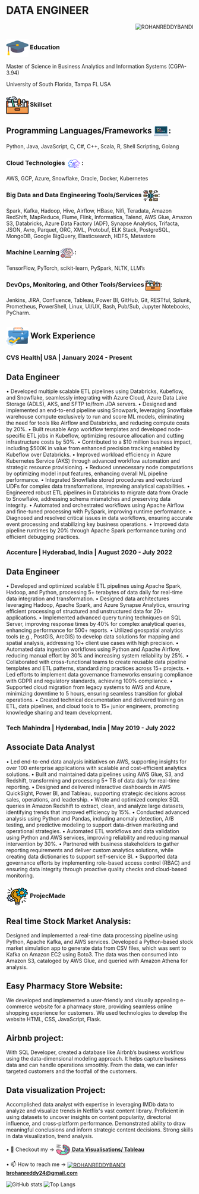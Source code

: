 # DATA ENGINEER

<p align="right"> <img src="https://komarev.com/ghpvc/?username=rohanreddy1&label=Profile%20views&color=0e75b6&style=flat" alt="ROHANREDDYBANDI" /> </p>

### <img align="center" src="assets/mortarboard.png" alt="ROHANREDDYBANDI" height="50" width="60" /> Education
Master of Science in Business Analytics and Information Systems (CGPA-3.94) 

University of South Florida, Tampa FL USA

### <img align="center" src="assets/tool-box.png" alt="ROHANREDDYBANDI" height="50" width="60" /> Skillset
## Programming Languages/Frameworks <img align="center" src="assets/programming.png" alt="ROHANREDDYBANDI" height="30" width="40" />:
Python, Java, JavaScript, C, C#, C++, Scala, R, Shell Scripting, Golang

### Cloud Technologies <img align="center" src="assets/cloud.png" alt="ROHANREDDYBANDI" height="30" width="40" />:
AWS, GCP, Azure, Snowflake, Oracle, Docker, Kubernetes

### Big Data and Data Engineering Tools/Services <img align="center" src="assets/big-data.png" alt="ROHANREDDYBANDI" height="30" width="40" />:
Spark, Kafka, Hadoop, Hive, Airflow, HBase, Nifi, Teradata, Amazon RedShift, MapReduce, Flume, Flink, Informatica, Talend, AWS Glue, Amazon S3, Databricks, Azure Data Factory (ADF), Synapse Analytics, Trifacta, JSON, Avro, Parquet, ORC, XML, Protobuf, ELK Stack, PostgreSQL, MongoDB, Google BigQuery, Elasticsearch, HDFS, Metastore

### Machine Learning<img align="center" src="assets/machine-learning.png" alt="ROHANREDDYBANDI" height="30" width="40" />:
TensorFlow, PyTorch, scikit-learn, PySpark, NLTK, LLM’s 

### DevOps, Monitoring, and Other Tools/Services <img align="center" src="assets/tool-box.png" alt="ROHANREDDYBANDI" height="30" width="40" />:
Jenkins, JIRA, Confluence, Tableau, Power BI, GitHub, Git, RESTful, Splunk, Prometheus, PowerShell, Linux, UI/UX, Bash, Pub/Sub, Jupyter Notebooks, PyCharm.</strong></p>

## <img align="center" src="assets/career.png" alt="ROHANREDDYBANDI" height="50" width="60" /> Work Experience

### CVS Health| USA | January  2024 - Present
## Data Engineer
•	Developed multiple scalable ETL pipelines using Databricks, Kubeflow, and Snowflake, seamlessly integrating with Azure Cloud, Azure Data Lake Storage (ADLS), AKS, and SFTP to/from JDA servers.
•	Designed and implemented an end-to-end pipeline using Snowpark, leveraging Snowflake warehouse compute exclusively to run and score ML models, eliminating the need for tools like       Airflow and Databricks, and reducing compute costs by 20%.
•	Built reusable Argo workflow templates and developed node-specific ETL jobs in Kubeflow, optimizing resource allocation and cutting infrastructure costs by 50%.
•	Contributed to a $10 million business impact, including $500K in value from enhanced precision tracking enabled by Kubeflow over Databricks.
•	Improved workload efficiency in Azure Kubernetes Service (AKS) through advanced workflow automation and strategic resource provisioning.
•	Reduced unnecessary node computations by optimizing model input features, enhancing overall ML pipeline performance.
•	Integrated Snowflake stored procedures and vectorized UDFs for complex data transformations, improving analytical capabilities.
•	Engineered robust ETL pipelines in Databricks to migrate data from Oracle to Snowflake, addressing schema mismatches and preserving data integrity.
•	Automated and orchestrated workflows using Apache Airflow and fine-tuned processing with PySpark, improving runtime performance.
•	Diagnosed and resolved critical issues in data workflows, ensuring accurate event processing and stabilizing key business operations.
•	Improved data pipeline runtimes by 20% through Apache Spark performance tuning and efficient debugging practices.



### Accenture | Hyderabad, India | August 2020 - July 2022

## Data Engineer
•	Developed and optimized scalable ETL pipelines using Apache Spark, Hadoop, and Python, processing 5+ terabytes of data daily for real-time data integration and transformation.
•	Designed data architectures leveraging Hadoop, Apache Spark, and Azure Synapse Analytics, ensuring efficient processing of structured and unstructured data for 20+ applications.
•	Implemented advanced query tuning techniques on SQL Server, improving response times by 40% for complex analytical queries, enhancing performance for 500+ reports.
•	Utilized geospatial analytics tools (e.g., PostGIS, ArcGIS) to develop data solutions for mapping and spatial analysis, addressing 10+ client use cases with high precision.
•	Automated data ingestion workflows using Python and Apache Airflow, reducing manual effort by 30% and increasing system reliability by 25%.
•	Collaborated with cross-functional teams to create reusable data pipeline templates and ETL patterns, standardizing practices across 15+ projects.
•	Led efforts to implement data governance frameworks ensuring compliance with GDPR and regulatory standards, achieving 100% compliance.
•	Supported cloud migration from legacy systems to AWS and Azure, minimizing downtime to 5 hours, ensuring seamless transition for global operations.
•	Created technical documentation and delivered training on ETL, data pipelines, and cloud tools to 15+ junior engineers, promoting knowledge sharing and team development.

### Tech Mahindra | Hyderabad, India | May 2019 - July 2022

##  Associate Data Analyst 

•	Led end-to-end data analysis initiatives on AWS, supporting insights for over 100 enterprise applications with scalable and cost-efficient analytics solutions.
•	Built and maintained data pipelines using AWS Glue, S3, and Redshift, transforming and processing 5+ TB of data daily for real-time reporting.
•	Designed and delivered interactive dashboards in AWS QuickSight, Power BI, and Tableau, supporting strategic decisions across sales, operations, and leadership.
•	Wrote and optimized complex SQL queries in Amazon Redshift to extract, clean, and analyze large datasets, identifying trends that improved efficiency by 15%.
•	Conducted advanced analysis using Python and Pandas, including anomaly detection, A/B testing, and predictive modeling to support data-driven marketing and operational strategies.
•	Automated ETL workflows and data validation using Python and AWS services, improving reliability and reducing manual intervention by 30%.
•	Partnered with business stakeholders to gather reporting requirements and deliver custom analytics solutions, while creating data dictionaries to support self-service BI.
•	Supported data governance efforts by implementing role-based access control (RBAC) and ensuring data integrity through proactive quality checks and cloud-based monitoring.



### <img align="center" src="assets/project-management.png" alt="ROHANREDDYBANDI" height="50" width="60" /> ProjecMade 
## Real time Stock Market Analysis:
Designed and implemented a real-time data processing pipeline using Python, Apache Kafka, and AWS services. Developed a Python-based stock market simulation app to generate data from CSV files, which was sent to Kafka on Amazon EC2 using Boto3. The data was then consumed into Amazon S3, cataloged by AWS Glue, and queried with Amazon Athena for analysis.
## Easy Pharmacy Store Website: 
We developed and implemented a user-friendly and visually appealing e-commerce website for a pharmacy store, providing seamless online shopping experience for customers. We used technologies to develop the website HTML, CSS, JavaScript, Flask.
## Airbnb project:
With SQL Developer, created a database like Airbnb’s business workflow using the data-dimensional modeling approach. It helps capture business data and can handle operations smoothly. From the data, we can infer targeted customers and the footfall of the customers.
## Data visualization Project:
Accomplished data analyst with expertise in leveraging IMDb data to analyze and visualize trends in Netflix's vast content library. Proficient in using datasets to uncover insights on content popularity, directorial influence, and cross-platform performance. Demonstrated ability to draw meaningful conclusions and inform strategic content decisions. Strong skills in data visualization, trend analysis.

<p>&#x2022; 📝 Checkout my -> <a href="https://public.tableau.com/app/profile/rohan.reddy4614/vizzes"><img align="center" src="assets/visualisation.png" alt="ROHANREDDYBANDI" height="30" width="40" /> <strong>Data Visualisations/ Tableau</strong></a></p>

<p>&#x2022; 📫 How to reach me -> <a href="mailto:brohanreddy24@gmail.com"><img align="center" src="https://user-images.githubusercontent.com/56149197/218254506-dd38dc25-4dc9-4f24-be93-d05a7be9c3d6.png" alt="ROHANREDDYBANDI" height="30" width="40" /> <strong>brohanreddy24@gmail.com</strong></a></p>


![GitHub stats](https://github-readme-stats.vercel.app/api?username=rohanreddy1&show_icons=true&theme=tokyonight)
![Top Langs](https://github-readme-stats.vercel.app/api/top-langs/?username=rohanreddy1&theme=tokyonight)
